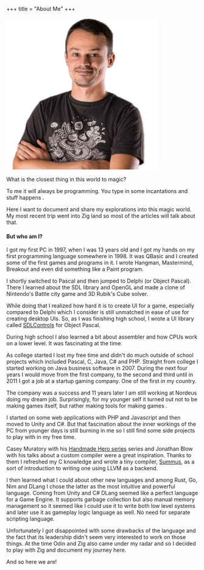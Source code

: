 +++
title = "About Me"
+++

![Author](profile.png?width=400px&classes=float-left)

What is the closest thing in this world to magic?

To me it will always be programming. You type in some incantations and stuff happens <i class="far fa-grin"></i>.

Here I want to document and share my explorations into this magic world. My most recent trip went
into Zig land so most of the articles will talk about that.

#### But who am I?

I got my first PC in 1997, when I was 13 years old and I got my hands on my first programming
language somewhere in 1998. It was QBasic and I created some of the first games and programs in it.
I wrote Hangman, Mastermind, Breakout and even did something like a Paint program.

I shortly switched to Pascal and then jumped to Delphi (or Object Pascal). There I learned about the
SDL library and OpenGL and made a clone of Nintendo's Battle city game and 3D Rubik's Cube solver.

While doing that I realized how hard it is to create UI for a game, especially compared to Delphi
which I consider is still unmatched in ease of use for creating desktop UIs. So, as I was finishing
high school, I wrote a UI library called [SDLControls](http://sdlcontrols.sourceforge.net) for
Object Pascal.

During high school I also learned a bit about assembler and how CPUs work on a lower level. It was
fascinating at the time.

As college started I lost my free time and didn't do much outside of school projects which included
Pascal, C, Java, C# and PHP. Straight from college I started working on Java business software in
2007. During the next four years I would move from the first company, to the second and third until
in 2011 I got a job at a startup gaming company. One of the first in my country.

The company was a success and 11 years later I am still working at Nordeus doing my dream job.
Surprisingly, for my younger self it turned out not to be making games itself, but rather making
tools for making games <i class="far fa-grin"></i>.

I started on some web applications with PHP and Javascript and then moved to Unity and C#. But that
fascination about the inner workings of the PC from younger days is still burning in me so I still
find some side projects to play with in my free time.

Casey Muratory with his [Handmade Hero series](https://handmadehero.org) series and Jonathan Blow
with his talks about a custom compiler were a great inspiration. Thanks to them I refreshed my C
knowledge and wrote a tiny compiler, [Summus](https://github.com/igor84/summus), as a sort of
introduction to writing one using LLVM as a backend.

I then learned what I could about other new languages and among Rust, Go, Nim and DLang I chose the
latter as the most intuitive and powerful language. Coming from Unity and C# DLang seemed like a
perfect language for a Game Engine. It supports garbage collection but also manual memory management
so it seemed like I could use it to write both low level systems and later use it as gameplay logic
language as well. No need for separate scripting language.

Unfortunately I got disappointed with some drawbacks of the language and the fact that its
leadership didn't seem very interested to work on those things. At the time Odin and Zig also came
under my radar and so I decided to play with Zig and document my journey here.

And so here we are!